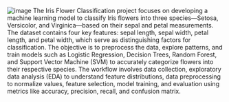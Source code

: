 ![image](https://github.com/user-attachments/assets/804a62db-0ab5-4d3f-bf64-3c4a8d624936)
The Iris Flower Classification project focuses on developing a machine learning model to classify Iris flowers into three species—Setosa, Versicolor, and Virginica—based on their sepal and petal measurements. The dataset contains four key features: sepal length, sepal width, petal length, and petal width, which serve as distinguishing factors for classification. The objective is to preprocess the data, explore patterns, and train models such as Logistic Regression, Decision Trees, Random Forest, and Support Vector Machine (SVM) to accurately categorize flowers into their respective species. The workflow involves data collection, exploratory data analysis (EDA) to understand feature distributions, data preprocessing to normalize values, feature selection, model training, and evaluation using metrics like accuracy, precision, recall, and confusion matrix.
